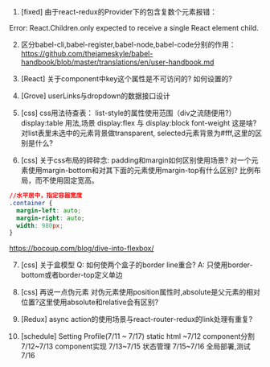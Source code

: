 1. [fixed] 由于react-redux的Provider下的包含复数个元素报错：

Error: React.Children.only expected to receive a single React element child.

2. 区分babel-cli,babel-register,babel-node,babel-code分别的作用：
https://github.com/thejameskyle/babel-handbook/blob/master/translations/en/user-handbook.md

3. [React] 关于component中key这个属性是不可访问的? 如何设置的?

4. [Grove] userLinks与dropdown的数据接口设计

5. [css] css用法待查表：
list-style的属性使用范围（div之流随便用?）
display:table 用法,场景
display:flex 与 display:block
font-weight 这是啥?
对list表里未选中的元素背景做transparent, selected元素背景为#fff,这里的区别是什么?

6. [css] 关于css布局的碎碎念:
padding和margin如何区别使用场景?
对一个元素使用margin-bottom和对其下面的元素使用margin-top有什么区别?
比例布局，而不使用固定宽高。
```css
//水平居中，指定容器宽度
.container {
  margin-left: auto;
  margin-right: auto;
  width: 980px;
}
```

https://bocoup.com/blog/dive-into-flexbox/

7. [css] 关于盒模型
Q: 如何使两个盒子的border line重合?
A: 只使用border-bottom或者border-top定义单边

8. [css] 再说一点伪元素
对伪元素使用position属性时,absolute是父元素的相对位置?这里使用absolute和relative会有区别?

9. [Redux] async action的使用场景与react-router-redux的link处理有重复?

100. [schedule] Setting Profile(7/11 ~ 7/17)
static html   ~7/12
component分割 7/12~7/13
component实现 7/13~7/15
状态管理      7/15~7/16
全局部署,测试  7/16
